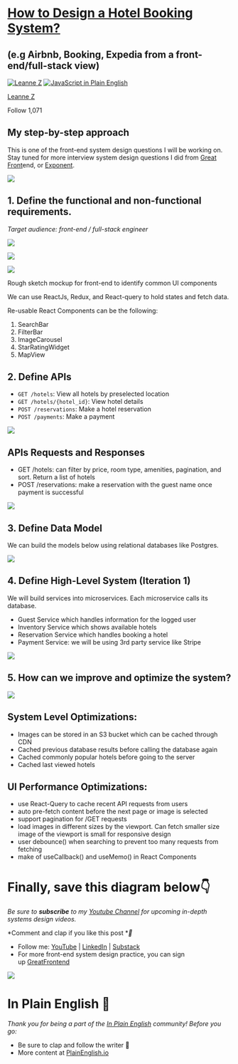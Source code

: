 [How to Design a Hotel Booking System?](https://javascript.plainenglish.io/how-to-design-a-hotel-booking-system-56ef18b6adfc)
=====================================

(e.g Airbnb, Booking, Expedia from a front-end/full-stack view)
---------------------------------------------------------------

[![Leanne Z](https://miro.medium.com/v2/resize:fill:88:88/2*6hvhJMsNdJ2MWbPuIJqTug.jpeg)](https://leannezhang.medium.com/?source=post_page-----56ef18b6adfc--------------------------------)
[![JavaScript in Plain English](https://miro.medium.com/v2/resize:fill:48:48/1*yUNfohs9jA6GCDmyCYJTvA@2x.png)](https://javascript.plainenglish.io/?source=post_page-----56ef18b6adfc--------------------------------)

[Leanne Z](https://leannezhang.medium.com/?source=post_page-----56ef18b6adfc--------------------------------)

Follow 1,071

My step-by-step approach
------------------------

This is one of the front-end system design questions I will be working on. Stay tuned for more interview system design questions I did from [Great Front](https://www.greatfrontend.com/?fpr=leanne83)end, or [Exponent](https://www.tryexponent.com/?ref=mgu1mwy).

![](https://miro.medium.com/v2/resize:fit:700/1*xIeqz1WhQw8mlpBtV29FsA.png)

**1. Define the functional and non-functional requirements.**
---------------------------------------------------------

*Target audience: front-end / full-stack engineer*

![](https://miro.medium.com/v2/resize:fit:1000/1*xqei3fddp7GK98INRQRc0g.png)

![](https://miro.medium.com/v2/resize:fit:1000/1*kKyzSlFvJJfV6dOOqW7RZQ.png)

![](https://miro.medium.com/v2/resize:fit:700/1*uBX0t0RW1yvtfJ1YQro-3A.png)

Rough sketch mockup for front-end to identify common UI components

We can use ReactJs, Redux, and React-query to hold states and fetch data.

Re-usable React Components can be the following:

1.  SearchBar
2.  FilterBar
3.  ImageCarousel
4.  StarRatingWidget
5.  MapView

**2. Define APIs**
--------------

-   `GET /hotels`: View all hotels by preselected location
-   `GET /hotels/{hotel_id}`: View hotel details
-   `POST /reservations`: Make a hotel reservation
-   `POST /payments`: Make a payment

![](https://miro.medium.com/v2/resize:fit:700/1*psAsrtQg6zCVxrIBaR48GA.png)

APIs Requests and Responses
---------------------------

-   GET /hotels: can filter by price, room type, amenities, pagination, and sort. Return a list of hotels
-   POST /reservations: make a reservation with the guest name once payment is successful

![](https://miro.medium.com/v2/resize:fit:1000/1*SlttPbHSpP-v-rylUS71Hg.png)

**3. Define Data Model**
--------------------

We can build the models below using relational databases like Postgres.

![](https://miro.medium.com/v2/resize:fit:700/1*RHw1mE7wPnQbzE0Hje-NFg.png)

**4. Define High-Level System (Iteration 1)**
------------------------------------------

We will build services into microservices. Each microservice calls its database.

-   Guest Service which handles information for the logged user
-   Inventory Service which shows available hotels
-   Reservation Service which handles booking a hotel
-   Payment Service: we will be using 3rd party service like Stripe

![](https://miro.medium.com/v2/resize:fit:700/1*C3ulvuc_c97sJRpY_kVj7g.png)

**5. How can we improve and optimize the system?**
----------------------------------------------

![](https://miro.medium.com/v2/resize:fit:1000/1*cg-MxpKFISljAjXimrYJ1w.png)

System Level Optimizations:
---------------------------

-   Images can be stored in an S3 bucket which can be cached through CDN
-   Cached previous database results before calling the database again
-   Cached commonly popular hotels before going to the server
-   Cached last viewed hotels

UI Performance Optimizations:
-----------------------------

-   use React-Query to cache recent API requests from users
-   auto pre-fetch content before the next page or image is selected
-   support pagination for /GET requests
-   load images in different sizes by the viewport. Can fetch smaller size image of the viewport is small for responsive design
-   user debounce() when searching to prevent too many requests from fetching
-   make of useCallback() and useMemo() in React Components

Finally, save this diagram below👇
==================================

*Be sure to **subscribe** to my *[*Youtube Channel*](http://codingbff/)* for upcoming in-depth systems design videos.*

*C️️omment and clap if you like this post **️👏*

-   Follow me: [YouTube](http://codingbff/) | [LinkedIn](https://www.linkedin.com/in/leannezhang/) | [Substack](https://leannez.substack.com/)
-   For more front-end system design practice, you can sign up [GreatFrontend](https://www.greatfrontend.com/?fpr=leanne83)

![](https://miro.medium.com/v2/resize:fit:1000/1*Ld0X5NPFl0lgkvyss4gJ5w.png)

In Plain English 🚀
===================

*Thank you for being a part of the *[*In Plain English*](https://plainenglish.io/)* community! Before you go:*

-   Be sure to clap and follow the writer ️👏️️
-   More content at [PlainEnglish.io](https://plainenglish.io/)